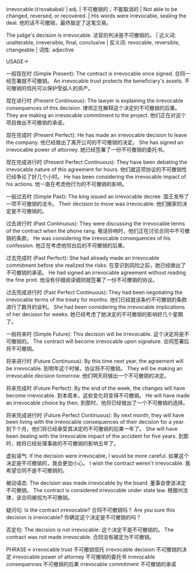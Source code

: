 irrevocable:/ɪˈrɛvəkəbəl/ | adj. | 不可撤销的；不能取消的 | Not able to be changed, reversed, or recovered. |  His words were irrevocable, sealing the deal. 他的话不可撤销，最终敲定了这笔交易。

The judge's decision is irrevocable. 法官的判决是不可撤销的。 | 近义词: unalterable, irreversible, final, conclusive | 反义词: revocable, reversible, changeable | 词性: adjective


USAGE->

一般现在时 (Simple Present):
The contract is irrevocable once signed. 合同一经签署就不可撤销。
An irrevocable trust protects the beneficiary's assets.  不可撤销的信托可以保护受益人的资产。


现在进行时 (Present Continuous):
The lawyer is explaining the irrevocable consequences of this decision. 律师正在解释这个决定的不可撤销的后果。
They are making an irrevocable commitment to the project. 他们正在对这个项目做出不可撤销的承诺。


现在完成时 (Present Perfect):
He has made an irrevocable decision to leave the company. 他已经做出了离开公司的不可撤销的决定。
She has signed an irrevocable power of attorney. 她已经签署了一份不可撤销的委托书。


现在完成进行时 (Present Perfect Continuous):
They have been debating the irrevocable nature of this agreement for hours. 他们就这项协议的不可撤销性已经争论了好几个小时。
He has been considering the irrevocable impact of his actions. 他一直在考虑他行为的不可撤销的影响。


一般过去时 (Simple Past):
The king issued an irrevocable decree. 国王发布了一项不可撤销的法令。
Their decision to move was irrevocable. 他们搬家的决定是不可撤销的。


过去进行时 (Past Continuous):
They were discussing the irrevocable terms of the contract when the phone rang.  电话铃响时，他们正在讨论合同中不可撤销的条款。
He was considering the irrevocable consequences of his confession. 他正在考虑他坦白后的不可撤销的后果。


过去完成时 (Past Perfect):
She had already made an irrevocable commitment before she realized the risks. 在意识到风险之前，她已经做出了不可撤销的承诺。
He had signed an irrevocable agreement without reading the fine print. 他没有仔细阅读细则就签署了一份不可撤销的协议。


过去完成进行时 (Past Perfect Continuous):
They had been negotiating the irrevocable terms of the treaty for months.  他们已经就该条约不可撤销的条款进行了数月的谈判。
She had been considering the irrevocable implications of her decision for weeks. 她已经考虑了她决定的不可撤销的影响好几个星期了。


一般将来时 (Simple Future):
This decision will be irrevocable. 这个决定将是不可撤销的。
The contract will become irrevocable upon signature. 合同签署后将不可撤销。


将来进行时 (Future Continuous):
By this time next year, the agreement will be irrevocable. 到明年这个时候，协议将不可撤销。
They will be making an irrevocable decision tomorrow. 他们明天将做出一个不可撤销的决定。


将来完成时 (Future Perfect):
By the end of the week, the changes will have become irrevocable. 到本周末，这些变化将变得不可撤销。
He will have made an irrevocable choice by then. 到那时，他将已经做出了一个不可撤销的选择。


将来完成进行时 (Future Perfect Continuous):
By next month, they will have been living with the irrevocable consequences of their decision for a year. 到下个月，他们将已经承受其决定的不可撤销的后果一年了。
She will have been dealing with the irrevocable impact of the accident for five years. 到那时，她将已经处理事故的不可撤销的影响五年了。


虚拟语气:
If the decision were irrevocable, I would be more careful. 如果这个决定是不可撤销的，我会更加小心。
I wish the contract weren't irrevocable. 我希望合同不是不可撤销的。


被动语态:
The decision was made irrevocable by the board. 董事会使该决定不可撤销。
The contract is considered irrevocable under state law. 根据州法律，该合同被视为不可撤销。


疑问句:
Is the contract irrevocable? 合同不可撤销吗？
Are you sure this decision is irrevocable? 你确定这个决定是不可撤销的吗？


否定句:
The decision is not irrevocable. 这个决定不是不可撤销的。
The contract was not made irrevocable. 合同没有被定为不可撤销。



PHRASE->
irrevocable trust 不可撤销信托
irrevocable decision 不可撤销的决定
irrevocable power of attorney 不可撤销的委托书
irrevocable consequences 不可撤销的后果
irrevocable commitment 不可撤销的承诺
